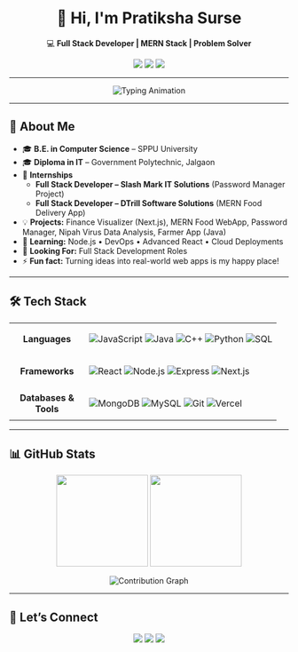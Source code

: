 <h1 align="center">👋 Hi, I'm Pratiksha Surse</h1>

<p align="center">
  💻 <b>Full Stack Developer | MERN Stack | Problem Solver</b>
</p>

<p align="center">
  <a href="mailto:sursepratiksha11@gmail.com"><img src="https://img.shields.io/badge/Email-sursepratiksha11%40gmail.com-red?style=flat-square&logo=gmail"></a>
  <a href="https://www.linkedin.com/in/pratiksha-surse"><img src="https://img.shields.io/badge/LinkedIn-Pratiksha%20Surse-0A66C2?style=flat-square&logo=linkedin"></a>
  <a href="https://github.com/sursepratiksha11"><img src="https://img.shields.io/badge/GitHub-sursepratiksha11-181717?style=flat-square&logo=github"></a>
</p>

---

<div align="center">
  <img src="https://readme-typing-svg.herokuapp.com?font=Fira+Code&weight=600&size=28&pause=1000&color=6A5ACD&center=true&vCenter=true&width=700&lines=Full+Stack+Developer+🚀;MERN+Stack+Engineer+⚡;Open+Source+Contributor+🌐;Always+Learning+📚" alt="Typing Animation"/>
</div>

---

## 🚀 About Me  
- 🎓 **B.E. in Computer Science** – SPPU University  
- 🎓 **Diploma in IT** – Government Polytechnic, Jalgaon  
- 🏢 **Internships**  
  - **Full Stack Developer – Slash Mark IT Solutions** (Password Manager Project)  
  - **Full Stack Developer – DTrill Software Solutions** (MERN Food Delivery App)  
- 💡 **Projects:** Finance Visualizer (Next.js), MERN Food WebApp, Password Manager, Nipah Virus Data Analysis, Farmer App (Java)  
- 🌱 **Learning:** Node.js • DevOps • Advanced React • Cloud Deployments  
- 🤝 **Looking For:** Full Stack Development Roles  
- ⚡ **Fun fact:** Turning ideas into real-world web apps is my happy place!

---

## 🛠️ Tech Stack  

<table align="center">
<tr>
<td align="center" width="120"><strong>Languages</strong></td>
<td>

![JavaScript](https://img.shields.io/badge/JavaScript-F7DF1E?style=for-the-badge&logo=javascript&logoColor=black)
![Java](https://img.shields.io/badge/Java-ED8B00?style=for-the-badge&logo=openjdk&logoColor=white)
![C++](https://img.shields.io/badge/C++-00599C?style=for-the-badge&logo=cplusplus&logoColor=white)
![Python](https://img.shields.io/badge/Python-3776AB?style=for-the-badge&logo=python&logoColor=white)
![SQL](https://img.shields.io/badge/SQL-003B57?style=for-the-badge&logo=database&logoColor=white)

</td>
</tr>
<tr>
<td align="center"><strong>Frameworks</strong></td>
<td>

![React](https://img.shields.io/badge/React-61DAFB?style=for-the-badge&logo=react&logoColor=black)
![Node.js](https://img.shields.io/badge/Node.js-339933?style=for-the-badge&logo=nodedotjs&logoColor=white)
![Express](https://img.shields.io/badge/Express-000000?style=for-the-badge&logo=express&logoColor=white)
![Next.js](https://img.shields.io/badge/Next.js-000000?style=for-the-badge&logo=nextdotjs&logoColor=white)

</td>
</tr>
<tr>
<td align="center"><strong>Databases & Tools</strong></td>
<td>

![MongoDB](https://img.shields.io/badge/MongoDB-47A248?style=for-the-badge&logo=mongodb&logoColor=white)
![MySQL](https://img.shields.io/badge/MySQL-4479A1?style=for-the-badge&logo=mysql&logoColor=white)
![Git](https://img.shields.io/badge/Git-F05032?style=for-the-badge&logo=git&logoColor=white)
![Vercel](https://img.shields.io/badge/Vercel-000000?style=for-the-badge&logo=vercel&logoColor=white)

</td>
</tr>
</table>

---

## 📊 GitHub Stats  

<p align="center">
  <img src="https://github-readme-stats.vercel.app/api?username=sursepratiksha11&show_icons=true&theme=tokyonight&hide_border=true" height="165" />
  <img src="https://github-readme-streak-stats.herokuapp.com?user=sursepratiksha11&theme=tokyonight&hide_border=true" height="165" />
</p>

<p align="center">
  <img src="https://github-readme-activity-graph.vercel.app/graph?username=sursepratiksha11&theme=tokyo-night&hide_border=true" alt="Contribution Graph"/>
</p>

---

## 🤝 Let’s Connect  
<p align="center">
  <a href="mailto:sursepratiksha11@gmail.com"><img src="https://img.shields.io/badge/Gmail-D14836?style=for-the-badge&logo=gmail&logoColor=white"/></a>
  <a href="https://www.linkedin.com/in/pratiksha-surse"><img src="https://img.shields.io/badge/LinkedIn-0A66C2?style=for-the-badge&logo=linkedin&logoColor=white"/></a>
  <a href="https://github.com/sursepratiksha11"><img src="https://img.shields.io/badge/GitHub-181717?style=for-the-badge&logo=github&logoColor=white"/></a>
</p>

